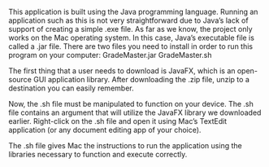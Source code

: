 This application is built using the Java programming language. Running an application such as this is not very straightforward due to Java’s lack of support of creating a simple .exe file. As far as we know, the project only works on the Mac operating system. In this case, Java’s executable file is called a .jar file.
There are two files you need to install in order to run this program on your computer:
GradeMaster.jar
GradeMaster.sh

The first thing that a user needs to download is JavaFX, which is an open-source GUI application library.  After downloading the .zip file, unzip to a destination you can easily remember.

Now, the .sh file must be manipulated to function on your device. The .sh file contains an argument that will utilize the JavaFX library we downloaded earlier. Right-click on the .sh file and open it using Mac’s TextEdit application (or any document editing app of your choice).

The .sh file gives Mac the instructions to run the application using the libraries necessary to function and execute correctly.
